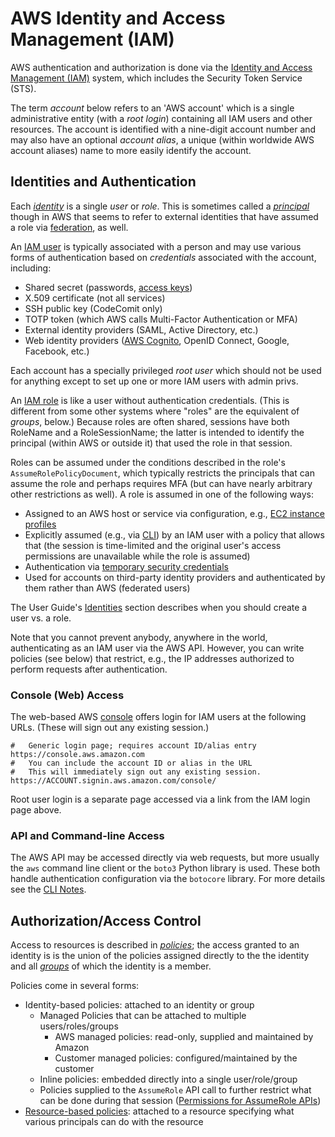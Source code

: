 AWS Identity and Access Management (IAM)
========================================

AWS authentication and authorization is done via the [Identity and
Access Management (IAM)][IAM] system, which includes the Security
Token Service (STS).

The term _account_ below refers to an 'AWS account' which is a
single administrative entity (with a _root login_) containing all IAM
users and other resources. The account is identified with a nine-digit
account number and may also have an optional _account alias_, a unique
(within worldwide AWS account aliases) name to more easily identify
the account.


Identities and Authentication
-----------------------------

Each [_identity_][identities] is a single _user_ or _role_. This is
sometimes called a [_principal_] though in AWS that seems to refer to
external identities that have assumed a role via [federation], as well.

An [IAM user] is typically associated with a person and may use
various forms of authentication based on _credentials_ associated with
the account, including:
* Shared secret (passwords, [access keys])
* X.509 certificate (not all services)
* SSH public key (CodeComit only)
* TOTP token (which AWS calls Multi-Factor Authentication or MFA)
* External identity providers (SAML, Active Directory, etc.)
* Web identity providers ([AWS Cognito], OpenID Connect, Google,
  Facebook, etc.)

Each account has a specially privileged _root user_ which should not
be used for anything except to set up one or more IAM users with admin
privs.

An [IAM role] is like a user without authentication credentials. (This
is different from some other systems where "roles" are the equivalent
of _groups_, below.) Because roles are often shared, sessions have
both RoleName and a RoleSessionName; the latter is intended to
identify the principal (within AWS or outside it) that used the role
in that session.

Roles can be assumed under the conditions described in the role's
`AssumeRolePolicyDocument`, which typically restricts the principals
that can assume the role and perhaps requires MFA (but can have nearly
arbitrary other restrictions as well). A role is assumed in one of the
following ways:
* Assigned to an AWS host or service via configuration, e.g., [EC2
  instance profiles]
* Explicitly assumed (e.g., via [CLI][cli-roles]) by an IAM user with
  a policy that allows that (the session is time-limited and the original
  user's access permissions are unavailable while the role is assumed)
* Authentication via [temporary security credentials][tempcred]
* Used for accounts on third-party identity providers and
  authenticated by them rather than AWS (federated users)

The User Guide's [Identities] section describes when you should create
a user vs. a role.

Note that you cannot prevent anybody, anywhere in the world,
authenticating as an IAM user via the AWS API. However, you can write
policies (see below) that restrict, e.g., the IP addresses authorized
to perform requests after authentication.

### Console (Web) Access

The web-based AWS [console] offers login for IAM users at the
following URLs. (These will sign out any existing session.)

    #   Generic login page; requires account ID/alias entry
    https://console.aws.amazon.com
    #   You can include the account ID or alias in the URL
    #   This will immediately sign out any existing session.
    https://ACCOUNT.signin.aws.amazon.com/console/

Root user login is a separate page accessed via a link from the IAM
login page above.

### API and Command-line Access

The AWS API may be accessed directly via web requests, but more
usually the `aws` command line client or the `boto3` Python library is
used. These both handle authentication configuration via the
`botocore` library. For more details see the [CLI Notes](cli.md).


Authorization/Access Control
-----------------------------

Access to resources is described in [_policies_][policy]; the access
granted to an identity is is the union of the policies assigned
directly to the the identity and all [_groups_] of which the identity
is a member.

Policies come in several forms:
* Identity-based policies: attached to an identity or group
  * Managed Policies that can be attached to multiple
    users/roles/groups
    - AWS managed policies: read-only, supplied and maintained by Amazon
    - Customer managed policies: configured/maintained by the customer
  * Inline policies: embedded directly into a single user/role/group
  * Policies supplied to the `AssumeRole` API call to further restrict
    what can be done during that session ([Permissions for AssumeRole
    APIs][assumerole-perms])
* [Resource-based policies]: attached to a resource specifying what
  various principals can do with the resource



[AWS Cognito]: http://docs.aws.amazon.com/cognito/devguide/
[AWS]: https://en.wikipedia.org/wiki/Amazon_Web_Services
[EC2 instance profiles]: https://docs.aws.amazon.com/AWSEC2/latest/UserGuide/iam-roles-for-amazon-ec2.html
[IAM role]: https://docs.aws.amazon.com/IAM/latest/UserGuide/id_roles.html
[IAM user]: https://docs.aws.amazon.com/IAM/latest/UserGuide/id_users.html
[IAM]: https://aws.amazon.com/iam/
[_groups_]: https://docs.aws.amazon.com/IAM/latest/UserGuide/id_groups.html
[_principal_]: https://en.wikipedia.org/wiki/Principal_(computer_security)
[access keys]: https://docs.aws.amazon.com/IAM/latest/UserGuide/id_credentials_access-keys.html
[assumerole-perms]: https://docs.aws.amazon.com/IAM/latest/UserGuide/id_credentials_temp_control-access_assumerole.html
[cli-roles]: https://docs.aws.amazon.com/cli/latest/userguide/cli-roles.html
[console]: https://docs.aws.amazon.com/IAM/latest/UserGuide/console.html
[federation]: https://en.wikipedia.org/wiki/Federated_identity
[identities]: https://docs.aws.amazon.com/IAM/latest/UserGuide/id.html
[policy]: https://docs.aws.amazon.com/IAM/latest/UserGuide/introduction_access-management.html
[resource-based policies]: https://docs.aws.amazon.com/IAM/latest/UserGuide/access_policies_identity-vs-resource.html
[tempcred]: https://docs.aws.amazon.com/IAM/latest/UserGuide/id_credentials_temp_request.html
